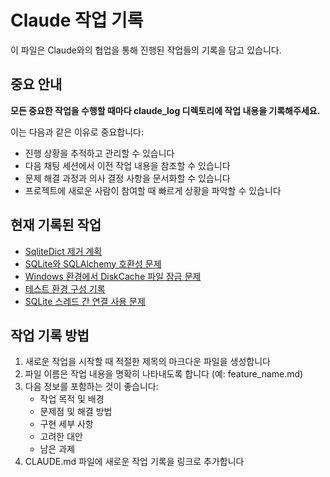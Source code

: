 # Claude 작업 기록

이 파일은 Claude와의 협업을 통해 진행된 작업들의 기록을 담고 있습니다.

## 중요 안내

**모든 중요한 작업을 수행할 때마다 claude_log 디렉토리에 작업 내용을 기록해주세요.** 

이는 다음과 같은 이유로 중요합니다:
- 진행 상황을 추적하고 관리할 수 있습니다
- 다음 채팅 세션에서 이전 작업 내용을 참조할 수 있습니다
- 문제 해결 과정과 의사 결정 사항을 문서화할 수 있습니다
- 프로젝트에 새로운 사람이 참여할 때 빠르게 상황을 파악할 수 있습니다

## 현재 기록된 작업

- [SqliteDict 제거 계획](claude_log/sqlitedict_removal_plan.md)
- [SQLite와 SQLAlchemy 호환성 문제](claude_log/sqlite_sqlalchemy_compatibility.md)
- [Windows 환경에서 DiskCache 파일 잠금 문제](claude_log/diskcache_windows_locking.md)
- [테스트 환경 구성 기록](claude_log/test_environment_setup.md)
- [SQLite 스레드 간 연결 사용 문제](claude_log/sqlite_threading_issue.md)

## 작업 기록 방법

1. 새로운 작업을 시작할 때 적절한 제목의 마크다운 파일을 생성합니다
2. 파일 이름은 작업 내용을 명확히 나타내도록 합니다 (예: feature_name.md)
3. 다음 정보를 포함하는 것이 좋습니다:
   - 작업 목적 및 배경
   - 문제점 및 해결 방법
   - 구현 세부 사항
   - 고려한 대안
   - 남은 과제
4. CLAUDE.md 파일에 새로운 작업 기록을 링크로 추가합니다
